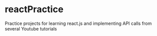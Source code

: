 # reactPractice
 Practice projects for learning react.js and implementing API calls from several Youtube tutorials
